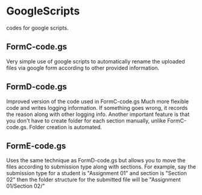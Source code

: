 # GoogleScripts
codes for google scripts. 

## FormC-code.gs
Very simple use of google scripts to automatically rename the uploaded files via google form according to other provided information.




## FormD-code.gs
Improved version of the code used in FormC-code.gs
Much more flexible code and writes logging information. If something goes wrong, it records the reason along with other logging info.
Another important feature is that you don't have to create folder for each section manually, unlike FormC-code.gs. Folder creation is automated.




## FormE-code.gs
Uses the same technique as FormD-code.gs but allows you to move the files according to submission type along with sections. For example,
say the submission type for a student is "Assignment 01" and section is "Section 02" then the folder structure for the submitted file will be 
  "Assignment 01/Section 02/"
